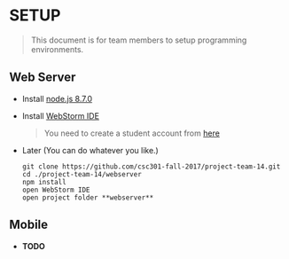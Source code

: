# SETUP
 > This document is for team members to setup programming environments.

## Web Server
 - Install [node.js 8.7.0](https://nodejs.org/en/)

 - Install [WebStorm IDE](https://www.jetbrains.com/webstorm/)
   > You need to create a student account from [here](https://www.jetbrains.com/student/)

 - Later (You can do whatever you like.)
   
   ```
   git clone https://github.com/csc301-fall-2017/project-team-14.git
   cd ./project-team-14/webserver
   npm install
   open WebStorm IDE
   open project folder **webserver**
   ```

## Mobile
 - **TODO**
